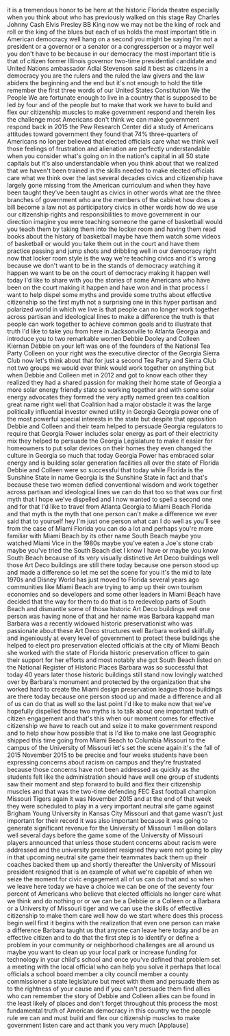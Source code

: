 
it is a tremendous honor to be here at
the historic Florida theatre especially
when you think about who has previously
walked on this stage Ray Charles
Johnny Cash Elvis Presley BB King now we
may not be the king of rock and roll or
the king of the blues but each of us
holds the most important title in
American democracy well hang on a second
you might be saying I&#39;m not a president
or a governor or a senator or a
congressperson or a mayor well you don&#39;t
have to be because in our democracy the
most important title is that of citizen
former Illinois governor two-time
presidential candidate and United
Nations ambassador Adlai Stevenson said
it best as citizens in a democracy you
are the rulers and the ruled the law
givers and the law abiders the beginning
and the end but it&#39;s not enough to hold
the title remember the first three words
of our United States Constitution We the
People We are fortunate enough to live
in a country that is supposed to be led
by four and of the people but to make
that work we have to build and flex our
citizenship muscles to make government
respond and therein lies the challenge
most Americans don&#39;t think we can make
government respond back in 2015 the Pew
Research Center did a study of Americans
attitudes toward government they found
that 74% three-quarters of Americans no
longer believed that elected officials
care what we think
well those feelings of frustration and
alienation are perfectly understandable
when you consider what&#39;s going on in the
nation&#39;s capital in all 50 state
capitals but it&#39;s also understandable
when you think about that we realized
that we haven&#39;t been trained in the
skills needed to make elected officials
care what we think over the last several
decades civics and citizenship have
largely gone missing from the American
curriculum and when they have been
taught they&#39;ve been taught as
civics in other words what are the three
branches of government who are the
members of the cabinet how does a bill
become a law not as participatory civics
in other words how do we use our
citizenship rights and responsibilities
to move government in our direction
imagine you were teaching someone the
game of basketball would you teach them
by taking them into the locker room and
having them read books about the history
of basketball maybe have them watch some
videos of basketball or would you take
them out in the court and have them
practice passing and jump shots and
dribbling well in our democracy right
now that locker room style is the way
we&#39;re teaching civics and it&#39;s wrong
because we don&#39;t want to be in the
stands of democracy watching it happen
we want to be on the court of democracy
making it happen well today I&#39;d like to
share with you the stories of some
Americans who have been on the court
making it happen and have won and in
that process I want to help dispel some
myths and provide some truths about
effective citizenship so the first myth
not a surprising one in this hyper
partisan and polarized world in which we
live is that people can no longer work
together across partisan and ideological
lines to make a difference the truth is
that people can work together to achieve
common goals and to illustrate that
truth I&#39;d like to take you from here in
Jacksonville to Atlanta Georgia and
introduce you to two remarkable women
Debbie Dooley and Colleen Kiernan Debbie
on your left was one of the founders of
the National Tea Party Colleen on your
right was the executive director of the
Georgia Sierra Club now let&#39;s think
about that for just a second
Tea Party and Sierra Club not two groups
we would ever think would work together
on anything but when Debbie and Colleen
met in 2012 and got to know each other
they realized they had a shared passion
for making their home state of Georgia a
more solar energy friendly state so
working together and with some solar
energy advocates they formed the very
aptly named green tea coalition great
name right well that Coalition had a
major obstacle it was the large
politically influential investor owned
utility in Georgia Georgia power one of
the most powerful special interests in
the state but despite that opposition
Debbie and Colleen and their team helped
to persuade Georgia regulators to
require that Georgia Power includes
solar energy as part of their
electricity mix they helped to persuade
the Georgia Legislature to make it
easier for homeowners to put solar
devices on their homes they even changed
the culture in Georgia so much that
today Georgia Power has embraced solar
energy and is building solar generation
facilities all over the state of Florida
Debbie and Colleen were so successful
that today while Florida is the Sunshine
State in name Georgia is the Sunshine
State in fact and that&#39;s because these
two women defied conventional wisdom and
work together across partisan and
ideological lines we can do that too so
that was our first myth that I hope
we&#39;ve dispelled and I now wanted to
spell a second one and for that I&#39;d like
to travel from Atlanta Georgia to Miami
Beach Florida and that myth is the myth
that one person can&#39;t make a difference
we ever said that to yourself hey I&#39;m
just one person what can I do well as
you&#39;ll see from the case of Miami
Florida you can do a lot and perhaps
you&#39;re more familiar with Miami Beach by
its other name South Beach maybe you
watched Miami Vice in the 1980s
maybe you&#39;ve eaten a Joe&#39;s stone crab
maybe you&#39;ve tried the South Beach diet
I know I have or maybe you know South
Beach because of its very visually
distinctive Art Deco buildings
well those Art Deco buildings are still
there today because one person stood up
and made a difference so let me set the
scene for you
it&#39;s the mid to late 1970s and Disney
World has just moved to Florida several
years ago communities like Miami Beach
are trying to amp up their own tourism
economies and so developers and some
other leaders in Miami Beach have
decided that the way for them to do that
is to redevelop parts of South Beach and
dismantle some of those historic Art
Deco buildings well one person was
having none of that and her name was
Barbara kappahd man Barbara was a
recently widowed historic
preservationist who was passionate about
these Art Deco structures well Barbara
worked skillfully and ingeniously at
every level of government to protect
these buildings she helped to elect pro
preservation elected officials at the
city of Miami Beach she worked with the
state of Florida historic preservation
officer to gain their support for her
efforts and most notably
she got South Beach listed on the
National Register of Historic Places
Barbara was so successful that today 40
years later those historic buildings
still stand now lovingly watched over by
Barbara&#39;s monument and protected by the
organization that she worked hard to
create the Miami design preservation
league those buildings are there today
because one person stood up and made a
difference and all of us can do that as
well so the last point I&#39;d like to make
now that we&#39;ve hopefully dispelled those
two myths is to talk about one important
truth of citizen engagement and that&#39;s
this when our moment comes for effective
citizenship we have to reach out and
seize it
to make government respond and to help
show how possible that is I&#39;d like to
make one last Geographic
shipped this time going from Miami Beach
to Columbia Missouri to the campus of
the University of Missouri let&#39;s set the
scene again it&#39;s the fall of 2015
November 2015 to be precise and four
weeks students have been expressing
concerns about racism on campus and
they&#39;re frustrated because those
concerns have not been addressed as
quickly as the students felt like the
administration should have well one
group of students saw their moment and
step forward to build and flex their
citizenship muscles and that was the
two-time defending FEC East football
champion Missouri Tigers again it was
November 2015 and at the end of that
week they were scheduled to play in a
very important neutral site game against
Brigham Young University in Kansas City
Missouri and that game wasn&#39;t just
important for their record it was also
important because it was going to
generate significant revenue for the
University of Missouri 1 million dollars
well several days before the game some
of the University of Missouri players
announced that unless those student
concerns about racism were addressed and
the university president resigned they
were not going to play in that upcoming
neutral site game their teammates back
them up their coaches backed them up and
shortly thereafter the University of
Missouri president resigned
that is an example of what we&#39;re capable
of when we seize the moment for civic
engagement all of us can do that and so
when we leave here today we have a
choice we can be one of the seventy four
percent of Americans who believe that
elected officials no longer care what we
think and do nothing or or we can be a
Debbie or a Colleen or a Barbara or a
University of Missouri tiger and we can
use the skills of effective citizenship
to make them care well how do we start
where does this process begin well first
it begins with the realization that even
one person can make a difference Barbara
taught us that anyone can leave here
today and be an effective citizen and to
do that the first step is to identify or
define a problem in your community or
neighborhood challenges are all around
us maybe you want to clean up your local
park or increase funding for technology
in your child&#39;s school and once you&#39;ve
defined that problem set a meeting with
the local official who can help you
solve it perhaps that local officials a
school board member a city council
member a county commissioner a state
legislature but meet with them and
persuade them as to the rightness of
your cause and if you can&#39;t persuade
them find allies who can remember the
story of Debbie and Colleen allies can
be found in the least likely of places
and don&#39;t forget throughout this process
the most fundamental truth of American
democracy in this country we the people
rule we can and must build and flex our
citizenship muscles to make government
listen care and act thank you very much
[Applause]
